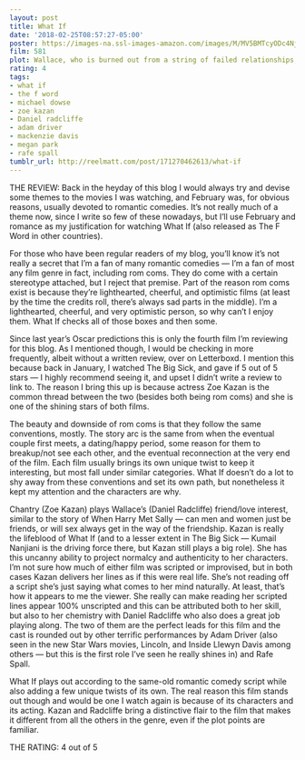 ```yaml
---
layout: post
title: What If
date: '2018-02-25T08:57:27-05:00'
poster: https://images-na.ssl-images-amazon.com/images/M/MV5BMTcyODc4Njg4OF5BMl5BanBnXkFtZTgwNDIwNDA4MTE@._V1_SY1000_SX675_AL_.jpg
film: 581
plot: Wallace, who is burned out from a string of failed relationships, forms an instant bond with Chantry, who lives with her longtime boyfriend. Together, they puzzle out what it means if your best friend is also the love of your life.
rating: 4
tags:
- what if
- the f word
- michael dowse
- zoe kazan
- Daniel radcliffe
- adam driver
- mackenzie davis
- megan park
- rafe spall
tumblr_url: http://reelmatt.com/post/171270462613/what-if
---
```


THE REVIEW: Back in the heyday of this blog I would always try and devise some themes to the movies I was watching, and February was, for obvious reasons, usually devoted to romantic comedies. It’s not really much of a theme now, since I write so few of these nowadays, but I’ll use February and romance as my justification for watching What If (also released as The F Word in other countries).

For those who have been regular readers of my blog, you’ll know it’s not really a secret that I’m a fan of many romantic comedies — I’m a fan of most any film genre in fact, including rom coms. They do come with a certain stereotype attached, but I reject that premise. Part of the reason rom coms exist is because they’re lighthearted, cheerful, and optimistic films (at least by the time the credits roll, there’s always sad parts in the middle). I’m a lighthearted, cheerful, and very optimistic person, so why can’t I enjoy them. What If checks all of those boxes and then some.

Since last year’s Oscar predictions this is only the fourth film I’m reviewing for this blog. As I mentioned though, I would be checking in more frequently, albeit without a written review, over on Letterboxd. I mention this because back in January, I watched The Big Sick, and gave if 5 out of 5 stars — I highly recommend seeing it, and upset I didn’t write a review to link to. The reason I bring this up is because actress Zoe Kazan is the common thread between the two (besides both being rom coms) and she is one of the shining stars of both films.

The beauty and downside of rom coms is that they follow the same conventions, mostly. The story arc is the same from when the eventual couple first meets, a dating/happy period, some reason for them to breakup/not see each other, and the eventual reconnection at the very end of the film. Each film usually brings its own unique twist to keep it interesting, but most fall under similar categories. What If doesn’t do a lot to shy away from these conventions and set its own path, but nonetheless it kept my attention and the characters are why.

Chantry (Zoe Kazan) plays Wallace’s (Daniel Radcliffe) friend/love interest, similar to the story of When Harry Met Sally — can men and women just be friends, or will sex always get in the way of the friendship. Kazan is really the lifeblood of What If (and to a lesser extent in The Big Sick — Kumail Nanjiani is the driving force there, but Kazan still plays a big role). She has this uncanny ability to project normalcy and authenticity to her characters. I’m not sure how much of either film was scripted or improvised, but in both cases Kazan delivers her lines as if this were real life. She’s not reading off a script she’s just saying what comes to her mind naturally. At least, that’s how it appears to me the viewer. She really can make reading her scripted lines appear 100% unscripted and this can be attributed both to her skill, but also to her chemistry with Daniel Radcliffe who also does a great job playing along. The two of them are the perfect leads for this film and the cast is rounded out by other terrific performances by Adam Driver (also seen in the new Star Wars movies, Lincoln, and Inside Llewyn Davis among others — but this is the first role I’ve seen he really shines in) and Rafe Spall.

What If plays out according to the same-old romantic comedy script while also adding a few unique twists of its own. The real reason this film stands out though and would be one I watch again is because of its characters and its acting. Kazan and Radcliffe bring a distinctive flair to the film that makes it different from all the others in the genre, even if the plot points are familiar.

THE RATING: 4 out of 5
